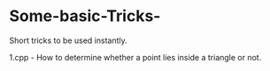 # Some-basic-Tricks-
Short tricks to be used instantly.

1.cpp - How to determine whether a point lies inside a triangle or not.
